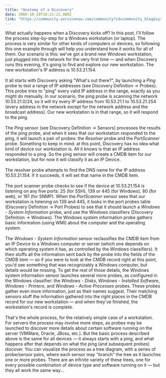 ```yaml
---
title: "Anatomy of a Discovery"
date: 2008-10-28T18:21:22.000Z
link: "https://community.servicenow.com/community?id=community_blog&sys_id=0fcda2e9dbd0dbc01dcaf3231f96198f"
---
```

<p>What actually happens when a Discovery kicks off? In this post, I'll follow the process step-by-step for a Windows workstation (or laptop). The process is very similar for other kinds of computers or devices, so following this one example through will help you understand how it works for all of them. Our scenario is this: we've got a brand new Windows workstation, just plugged into the network for the very first time — and when Discovery runs this evening, it's going to find and explore our new workstation. The new workstation's IP address is 10.53.21.154. <br /><br />It all starts with Discovery asking "What's out there?", by launching a <i>Ping</i> probe to test a range of IP addresses (see Discovery Definition -&gt; Probes). This probe tries to "ping" every valid IP address in the range, exactly as you might do manually. In our scenario, the ping probe is scanning the network 10.53.21.0/24, so it will try every IP address from 10.53.21.1 to 10.53.21.254 (every address in the network except for the network address and the broadcast address). Our new workstation is in that range, so it will respond to the ping.<br /><br />The <i>Ping</i> sensor (see Discovery Definition -&gt; Sensors) processes the results of the ping probe, and when it sees that our workstation responded to the ping, it will launch a pair of probes: the <i>Resolver</i> probe and the <i>PortScanner</i> probe. Something to keep in mind: at this point, Discovery has no idea what kind of device our workstation is. All it knows is that an IP address responded to a ping. So the ping sensor will create a CMDB item for our workstation, but for now it will classify it as an IP Device. <br /><br />The resolver probe attempts to find the DNS name for the IP address 10.53.21.154. If it succeeds, it will set that name in the CMDB item.<br /><br />The port scanner probe checks to see if the device at 10.53.21.154 is listening on any five ports: 25 (for SSH), 139 or 445 (for Windows), 80 (for web), or 161 (for SNMP). When the <i>PortScanner</i> sensor sees that our workstation is listening on 139 and 445, it looks in the port probes table (Discovery Definition -&gt; Port Probes) to see that it should launch a <i>Windows - System Information</i> probe, and use the Windows classifiers (Discovery Definition -&gt; Windows). The Windows system information probe gathers basic information (using WMI) about the computer and the operating system.<br /><br />The <i>Windows - System Information</i> sensor reclassifies the CMDB item from an IP Device to a Windows computer or server (which one depends on which operating system it has, as controlled by the Windows classifiers). It then stuffs all the information sent back by the probe into the fields of the CMDB item — so if you were to look at the CMDB record right at this point, you'd see something that was recognizably a Windows computer, but details would be missing. To get the rest of those details, the Windows system information sensor launches several more probes, as configured in the Windows classifier: the <i>Windows - Disks</i>, <i>Windows - Installed Software</i>, <i>Windows - Printers</i>, and <i>Windows - Active Processes</i> probes. These probes gather even more information, just as their names suggest. Their matching sensors stuff the information gathered into the right places in the CMDB record for our new workstation — and when they've finished, the workstation's record is complete.<br /><br />That's the whole process, for the relatively simple case of a workstation. For servers the process may involve more steps, as probes may be launched to discover more details about certain software running on the server (VMWare, Oracle, JBoss, etc.). But the basic process described above is the same for all devices — it always starts with a ping, and what happens after that depends on what the ping (and subsequent probes) discover. You can visualize the process as a tree diagram, with a series of probe/sensor pairs, where each sensor may "branch" the tree as it launches one or more probes. There are an infinite variety of these trees, one for every possible combination of device type and software running on it — but they all work the same way...</p>